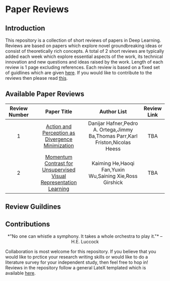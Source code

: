 # Paper Reviews

## Introduction
This repository is a collection of short reviews of papers in Deep Learning. Reviews are based on papers which explore novel groundbreaking ideas or consist of theoretically rich concepts. A total of 2 short reviews are typically added each week which explore essential aspects of the work, its technical innovation and new questions and ideas raised by the work. Length of each review is 1 page excluding references. Each review is based on a fixed set of guidlines which are given [here](#guidlines). If you would like to contribute to the reviews then please read [this](#contributions).

## Available Paper Reviews

|Review Number|Paper Title|Author List|Review Link|
|:-----------:|:---------:|:---------:|:---------:|
|1|[Action and Perception as Divergence Minimization](https://arxiv.org/pdf/2009.01791.pdf)|Danijar Hafner,Pedro A. Ortega,Jimmy Ba,Thomas Parr,Karl Friston,Nicolas Heess|TBA|
|2|[Momentum Contrast for Unsupervised Visual Representation Learning](https://arxiv.org/pdf/1911.05722.pdf)|Kaiming He,Haoqi Fan,Yuxin Wu,Saining Xie,Ross Girshick|TBA|

## <a name="guidlines"></a>Review Guildines


## <a name="contributions"></a>Contributions
<p align="center">*"No one can whistle a symphony. It takes a whole orchestra to play it."* – H.E. Luccock</p>  

Collaboration is most welcome for this repository. If you believe that you would like to prctice your research writing skills or would like to do a literature survey for your independent study, then feel free to hop in! Reviews in the repository follow a general LateX templated which is available [here](). 


